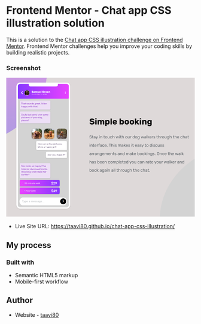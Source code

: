 # Frontend Mentor - Chat app CSS illustration solution

This is a solution to the [Chat app CSS illustration challenge on Frontend Mentor](https://www.frontendmentor.io/challenges/chat-app-css-illustration-O5auMkFqY). Frontend Mentor challenges help you improve your coding skills by building realistic projects.

### Screenshot

![](design/chat-app-css-illustration_desktop-design.png)

- Live Site URL: https://taavi80.github.io/chat-app-css-illustration/

## My process

### Built with

- Semantic HTML5 markup
- Mobile-first workflow

## Author

- Website - [taavi80](https://www.frontendmentor.io/profile/taavi80)
